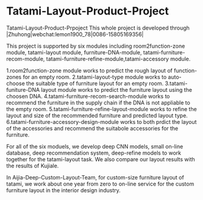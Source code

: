 # Tatami-Layout-Product-Project
Tatami-Layout-Product-Prpoject
This whole project is developed through |Zhuhong|webchat:lemon1900_78|0086-15805169356| 

This project is supported by six modules including room2function-zone module, tatami-layout module, furniture-DNA-module, tatami-furniture-recom-module, tatami-furniture-refine-module,tatami-accessory module.

1.room2function-zone module works to predict the rough layout of function-zones for an empty room.
2.tatami-layout-type module works to auto-choose the suitable type of furniture layout for an empty room.
3.tatami-funiture-DNA layout module works to predict the furniture layout using the choosen DNA.
4.tatami-furniture-recom-search-module works to recommend the furniture in the supply chain if the DNA is not appliable to the empty room.
5.tatami-furniture-refine-layout-module works to refine the layout and size of the recommended furniture and predicted layout type.
6.tatami-furniture-accessory-design-module works to both prdict the layout of the accessories and recommend the suitabole accessories for the furniture.

For all of the six moduels, we develop deep CNN models, small on-line database, deep recommendation system, deep-refine models to work together for the tatami-layout task. 
We also compare our layout results with the results of Kujiale.

In Aijia-Deep-Custom-Layout-Team, for custom-size furniture layout of tatami, we work about one year from zero to on-line service for the custom furniture layout in the interior design industry.





